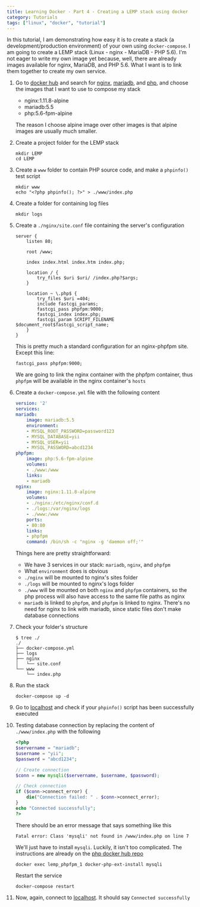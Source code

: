 ```yaml
---
title: Learning Docker - Part 4 - Creating a LEMP stack using docker
category: Tutorials
tags: ["linux", "docker", "tutorial"]
---
```


In this tutorial, I am demonstrating how easy it is to create a stack (a development/production environment) of your own using `docker-compose`. I am going to create a LEMP stack (Linux - nginx - MariaDB - PHP 5.6). I'm not eager to write my own image yet because, well, there are already images available for nginx, MariaDB, and PHP 5.6. What I want is to link them together to create my own service.

1. Go to [docker hub](https://hub.docker.com/) and search for [nginx](https://hub.docker.com/_/nginx/), [mariadb](https://hub.docker.com/_/mariadb/), and [php](https://hub.docker.com/_/php/), and choose the images that I want to use to compose my stack
    * nginx:1.11.8-alpine
    * mariadb:5.5
    * php:5.6-fpm-alpine

    The reason I choose alpine image over other images is that alpine images are usually much smaller.

2. Create a project folder for the LEMP stack

    ```
    mkdir LEMP
    cd LEMP
    ```

3. Create a `www` folder to contain PHP source code, and make a `phpinfo()` test script

    ```
    mkdir www
    echo "<?php phpinfo(); ?>" > ./www/index.php
    ```

4. Create a folder for containing log files

    ```
    mkdir logs
    ```

5. Create a `./nginx/site.conf` file containing the server's configuration

    ``` nginx
    server {
        listen 80;

        root /www;

        index index.html index.htm index.php;

        location / {
            try_files $uri $uri/ /index.php?$args;
        }

        location ~ \.php$ {
            try_files $uri =404;
            include fastcgi_params;
            fastcgi_pass phpfpm:9000;
            fastcgi_index index.php;
            fastcgi_param SCRIPT_FILENAME $document_root$fastcgi_script_name;
        }
    }
    ```

    This is pretty much a standard configuration for an nginx-phpfpm site. Except this line:

    ```
    fastcgi_pass phpfpm:9000;
    ```

    We are going to link the nginx container with the phpfpm container, thus `phpfpm` will be available in the nginx container's `hosts`

6. Create a `docker-compose.yml` file with the following content

    ``` yaml
    version: '2'
    services:
    mariadb:
        image: mariadb:5.5
        environment:
        - MYSQL_ROOT_PASSWORD=password123
        - MYSQL_DATABASE=yii
        - MYSQL_USER=yii
        - MYSQL_PASSWORD=abcd1234
    phpfpm:
        image: php:5.6-fpm-alpine
        volumes:
        - ./www:/www
        links:
        - mariadb
    nginx:
        image: nginx:1.11.8-alpine
        volumes:
        - ./nginx:/etc/nginx/conf.d
        - ./logs:/var/nginx/logs
        - ./www:/www
        ports:
        - 80:80
        links:
        - phpfpm
        command: /bin/sh -c "nginx -g 'daemon off;'"
    ```

    Things here are pretty straightforward:
    * We have 3 services in our stack: `mariadb`, `nginx`, and `phpfpm`
    * What `environment` does is obvious
    * `./nginx` will be mounted to nginx's sites folder
    * `./logs` will be mounted to nginx's logs folder
    * `./www` will be mounted on both `nginx` and `phpfpm` containers, so the php process will also have access to the same file paths as nginx
    * `mariadb` is linked to `phpfpm`, and `phpfpm` is linked to nginx. There's no need for nginx to link with mariadb, since static files don't make database connections

7. Check your folder's structure

    ```
    $ tree ./
    ./
    ├── docker-compose.yml
    ├── logs
    ├── nginx
    │   └── site.conf
    └── www
        └── index.php
    ```

8. Run the stack

    ```
    docker-compose up -d
    ```

9. Go to [localhost](http://localhost/) and check if your `phpinfo()` script has been successfully executed
10. Testing database connection by replacing the content of `./www/index.php` with the following

    ``` php
    <?php
    $servername = "mariadb";
    $username = "yii";
    $password = "abcd1234";

    // Create connection
    $conn = new mysqli($servername, $username, $password);

    // Check connection
    if ($conn->connect_error) {
        die("Connection failed: " . $conn->connect_error);
    }
    echo "Connected successfully";
    ?>
    ```

    There should be an error message that says something like this

    ```
    Fatal error: Class 'mysqli' not found in /www/index.php on line 7
    ```

    We'll just have to install `mysqli`. Luckily, it isn't too complicated. The instructions are already on the [php docker hub repo](https://hub.docker.com/_/php/)

    ```
    docker exec lemp_phpfpm_1 docker-php-ext-install mysqli
    ```

    Restart the service

    ```
    docker-compose restart
    ```

11. Now, again, connect to [localhost](http://localhost/). It should say `Connected successfully`
